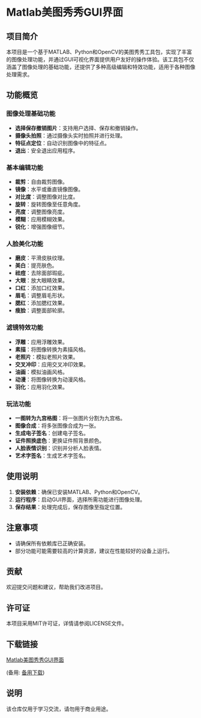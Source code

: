 # Matlab美图秀秀GUI界面

## 项目简介

本项目是一个基于MATLAB、Python和OpenCV的美图秀秀工具包，实现了丰富的图像处理功能，并通过GUI可视化界面提供用户友好的操作体验。该工具包不仅涵盖了图像处理的基础功能，还提供了多种高级编辑和特效功能，适用于各种图像处理需求。

## 功能概览

### 图像处理基础功能
- **选择保存撤销图片**：支持用户选择、保存和撤销操作。
- **摄像头拍照**：通过摄像头实时拍照并进行处理。
- **特征点定位**：自动识别图像中的特征点。
- **退出**：安全退出应用程序。

### 基本编辑功能
- **裁剪**：自由裁剪图像。
- **镜像**：水平或垂直镜像图像。
- **对比度**：调整图像对比度。
- **旋转**：旋转图像至任意角度。
- **亮度**：调整图像亮度。
- **模糊**：应用模糊效果。
- **锐化**：增强图像细节。

### 人脸美化功能
- **磨皮**：平滑皮肤纹理。
- **美白**：提亮肤色。
- **祛痘**：去除面部瑕疵。
- **大眼**：放大眼睛效果。
- **口红**：添加口红效果。
- **眉毛**：调整眉毛形状。
- **腮红**：添加腮红效果。
- **瘦脸**：调整面部轮廓。

### 滤镜特效功能
- **浮雕**：应用浮雕效果。
- **素描**：将图像转换为素描风格。
- **老照片**：模拟老照片效果。
- **交叉冲印**：应用交叉冲印效果。
- **油画**：模拟油画风格。
- **动漫**：将图像转换为动漫风格。
- **羽化**：应用羽化效果。

### 玩法功能
- **一图转为九宫格图**：将一张图片分割为九宫格。
- **图像合成**：将多张图像合成为一张。
- **生成电子签名**：创建电子签名。
- **证件照换底色**：更换证件照背景颜色。
- **人脸表情识别**：识别并分析人脸表情。
- **艺术字签名**：生成艺术字签名。

## 使用说明

1. **安装依赖**：确保已安装MATLAB、Python和OpenCV。
2. **运行程序**：启动GUI界面，选择所需功能进行图像处理。
3. **保存结果**：处理完成后，保存图像至指定位置。

## 注意事项

- 请确保所有依赖库已正确安装。
- 部分功能可能需要较高的计算资源，建议在性能较好的设备上运行。

## 贡献

欢迎提交问题和建议，帮助我们改进项目。

## 许可证

本项目采用MIT许可证，详情请参阅LICENSE文件。

## 下载链接
[Matlab美图秀秀GUI界面](https://pan.quark.cn/s/982a5dbd5504) 

(备用: [备用下载](https://pan.baidu.com/s/10nm8x-8COOvHxfZEQs6PZg?pwd=m5ws))

## 说明

该仓库仅用于学习交流，请勿用于商业用途。
